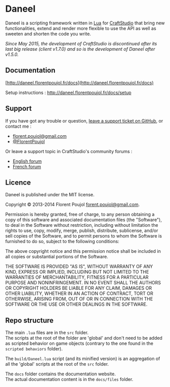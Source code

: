 [craftstudio]: http://craftstud.io

# Daneel

Daneel is a scripting framework written in [Lua](http://www.lua.org) for [CraftStudio][] that bring new functionalities, extend and render more flexible to use the API as well as sweeten and shorten the code you write.

_Since May 2015, the development of CraftStudio is discontinued after its last big release (client v1.7.0) and so is the development of Daneel after v1.5.0._

## Documentation

[http://daneel.florentpoujol.fr/docs](http://daneel.florentpoujol.fr/docs) 

Setup instructions : http://daneel.florentpoujol.fr/docs/setup


## Support

If you have got any trouble or question, [leave a support ticket on GitHub](https://github.com/florentpoujol/Daneel), or contact me :

- florent.poujol@gmail.com
- [@FlorentPoujol](https://twitter.com/FlorentPoujol) 

Or leave a support topic in CraftStudio's community forums : 

- [English forum](http://www.craftstudioforums.net/index.php?forums/help-with-scripting.30)
- [French forum](http://www.craftstudio.fr/forum/viewforum.php?f=4)


## Licence

Daneel is published under the MIT license.

Copyright © 2013-2014 Florent Poujol <forent.poujol@gmail.com>.

Permission is hereby granted, free of charge, to any person obtaining a copy
of this software and associated documentation files (the "Software"), to deal
in the Software without restriction, including without limitation the rights
to use, copy, modify, merge, publish, distribute, sublicense, and/or sell
copies of the Software, and to permit persons to whom the Software is
furnished to do so, subject to the following conditions:

The above copyright notice and this permission notice shall be included in
all copies or substantial portions of the Software.

THE SOFTWARE IS PROVIDED "AS IS", WITHOUT WARRANTY OF
ANY KIND, EXPRESS OR IMPLIED, INCLUDING BUT NOT LIMITED
TO THE WARRANTIES OF MERCHANTABILITY, FITNESS FOR A
PARTICULAR PURPOSE AND NONINFRINGEMENT.  IN NO EVENT
SHALL THE AUTHORS OR COPYRIGHT HOLDERS BE LIABLE FOR
ANY CLAIM, DAMAGES OR OTHER LIABILITY, WHETHER IN AN
ACTION OF CONTRACT, TORT OR OTHERWISE, ARISING FROM,
OUT OF OR IN CONNECTION WITH THE SOFTWARE OR THE USE
OR OTHER DEALINGS IN THE SOFTWARE.


## Repo structure

The main `.lua` files are in the `src` folder.  
The scripts at the root of the folder are 'global' and don't need to be added as scripted behavior on game objects (contrary to the one found in the `scripted behaviors` folder).

The `build/Daneel.lua` script (and its minified version) is an aggregation of all the 'global' scripts at the root of the `src` folder.  

The `docs` folder contains the documentation website.  
The actual documentation content is in the `docs/files` folder.
